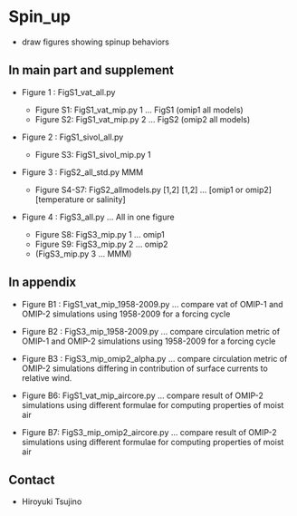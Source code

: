 Spin_up
========

  * draw figures showing spinup behaviors

In main part and supplement
--------

  * Figure 1 : FigS1_vat_all.py
     - Figure S1: FigS1_vat_mip.py 1  ... FigS1 (omip1 all models)
     - Figure S2: FigS1_vat_mip.py 2  ... FigS2 (omip2 all models)

  * Figure 2 : FigS1_sivol_all.py
     - Figure S3: FigS1_sivol_mip.py 1

  * Figure 3 : FigS2_all_std.py MMM
     - Figure S4-S7: FigS2_allmodels.py [1,2] [1,2] ... [omip1 or omip2] [temperature or salinity]

  * Figure 4 : FigS3_all.py ... All in one figure
     - Figure S8: FigS3_mip.py 1 ... omip1
     - Figure S9: FigS3_mip.py 2 ... omip2
     - (FigS3_mip.py 3 ... MMM)


In appendix
--------

  * Figure B1 : FigS1_vat_mip_1958-2009.py
     ... compare vat of OMIP-1 and OMIP-2 simulations using 1958-2009 for a forcing cycle

  * Figure B2 : FigS3_mip_1958-2009.py
     ... compare circulation metric of OMIP-1 and OMIP-2 simulations using 1958-2009 for a forcing cycle

  * Figure B3 : FigS3_mip_omip2_alpha.py
     ... compare circulation metric of OMIP-2 simulations differing in contribution of surface currents
         to relative wind.

  * Figure B6: FigS1_vat_mip_aircore.py
     ... compare result of OMIP-2 simulations using different formulae for computing properties of moist air

  * Figure B7: FigS3_mip_omip2_aircore.py
     ... compare result of OMIP-2 simulations using different formulae for computing properties of moist air


Contact
--------

  * Hiroyuki Tsujino
